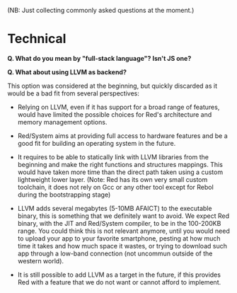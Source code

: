 (NB: Just collecting commonly asked questions at the moment.)

# Technical

**Q. What do you mean by "full-stack language"? Isn't JS one?**



**Q. What about using LLVM as backend?**

This option was considered at the beginning, but quickly discarded as it would be a bad fit from several perspectives:

* Relying on LLVM, even if it has support for a broad range of features, would have limited the possible choices for Red's architecture and memory management options. 

* Red/System aims at providing full access to hardware features and be a good fit for building an operating system in the future.

* It requires to be able to statically link with LLVM libraries from the beginning and make the right functions and structures mappings. This would have taken more time than the direct path taken using a custom lightweight lower layer. (Note: Red has its own very small custom toolchain, it does not rely on Gcc or any other tool except for Rebol during the bootstrapping stage)

* LLVM adds several megabytes (5-10MB AFAICT) to the executable binary, this is something that we definitely want to avoid. We expect Red binary, with the JIT and Red/System compiler, to be in the 100-200KB range. You could think this is not relevant anymore, until you would need to upload your app to your favorite smartphone, pesting at how much time it takes and how much space it wastes, or trying to download such app through a low-band connection (not uncommun outside of the western world). 

* It is still possible to add LLVM as a target in the future, if this provides Red with a feature that we do not want or cannot afford to implement.